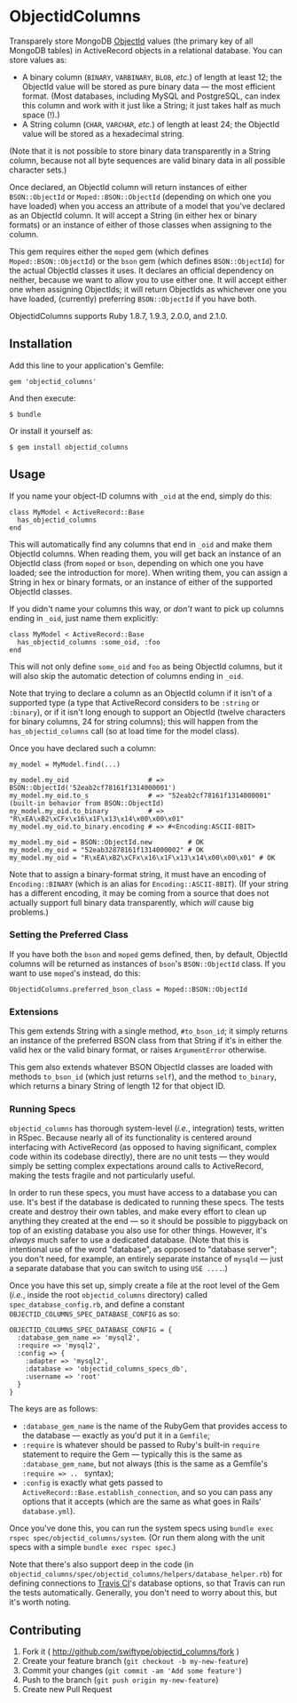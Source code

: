 # ObjectidColumns

Transparely store MongoDB [ObjectId](http://docs.mongodb.org/manual/reference/object-id/) values (the primary key of
all MongoDB tables) in ActiveRecord objects in a relational database. You can store values as:

* A binary column (`BINARY`, `VARBINARY`, `BLOB`, _etc._) of length at least 12; the ObjectId value will be stored as
  pure binary data &mdash; the most efficient format. (Most databases, including MySQL and PostgreSQL, can index this
  column and work with it just like a String; it just takes half as much space (!).)
* A String column (`CHAR`, `VARCHAR`, _etc._) of length at least 24; the ObjectId value will be stored as a hexadecimal
  string.

(Note that it is not possible to store binary data transparently in a String column, because not all byte sequences
are valid binary data in all possible character sets.)

Once declared, an ObjectId column will return instances of either `BSON::ObjectId` or `Moped::BSON::ObjectId`
(depending on which one you have loaded) when you access an attribute of a model that you've declared as an ObjectId
column. It will accept a String (in either hex or binary formats) or an instance of either of those classes when
assigning to the column.

This gem requires either the `moped` gem (which defines `Moped::BSON::ObjectId`) or the `bson` gem (which defines
`BSON::ObjectId`) for the actual ObjectId classes it uses. It declares an official dependency on neither, because we
want to allow you to use either one. It will accept either one when assigning ObjectIds; it will return ObjectIds as
whichever one you have loaded, (currently) preferring `BSON::ObjectId` if you have both.

ObjectidColumns supports Ruby 1.8.7, 1.9.3, 2.0.0, and 2.1.0.

## Installation

Add this line to your application's Gemfile:

    gem 'objectid_columns'

And then execute:

    $ bundle

Or install it yourself as:

    $ gem install objectid_columns

## Usage

If you name your object-ID columns with `_oid` at the end, simply do this:

    class MyModel < ActiveRecord::Base
      has_objectid_columns
    end

This will automatically find any columns that end in `_oid` and make them ObjectId columns. When reading them, you will
get back an instance of an ObjectId class (from `moped` or `bson`, depending on which one you have loaded; see the
introduction for more). When writing them, you can assign a String in hex or binary formats, or an instance of either
of the supported ObjectId classes.

If you didn't name your columns this way, or _don't_ want to pick up columns ending in `_oid`, just name them
explicitly:

    class MyModel < ActiveRecord::Base
      has_objectid_columns :some_oid, :foo
    end

This will not only define `some_oid` and `foo` as being ObjectId columns, but it will also skip the automatic detection
of columns ending in `_oid`.

Note that trying to declare a column as an ObjectId column if it isn't of a supported type (a type that ActiveRecord
considers to be `:string` or `:binary`), or if it isn't long enough to support an ObjectId (twelve characters for
binary columns, 24 for string columns); this will happen from the `has_objectid_columns` call (so at load time for the
model class).

Once you have declared such a column:

    my_model = MyModel.find(...)

    my_model.my_oid                    # => BSON::ObjectId('52eab2cf78161f1314000001')
    my_model.my_oid.to_s               # => "52eab2cf78161f1314000001" (built-in behavior from BSON::ObjectId)
    my_model.my_oid.to_binary          # => "R\xEA\xB2\xCFx\x16\x1F\x13\x14\x00\x00\x01"
    my_model.my_oid.to_binary.encoding # => #<Encoding:ASCII-8BIT>

    my_model.my_oid = BSON::ObjectId.new         # OK
    my_model.my_oid = "52eab32878161f1314000002" # OK
    my_model.my_oid = "R\xEA\xB2\xCFx\x16\x1F\x13\x14\x00\x00\x01" # OK

Note that to assign a binary-format string, it must have an encoding of `Encoding::BINARY` (which is an alias for
`Encoding::ASCII-8BIT`). (If your string has a different encoding, it may be coming from a source that does not
actually support full binary data transparently, which _will_ cause big problems.)

### Setting the Preferred Class

If you have both the `bson` and `moped` gems defined, then, by default, ObjectId columns will be returned as instances
of `bson`'s `BSON::ObjectId` class. If you want to use `moped`'s instead, do this:

    ObjectidColumns.preferred_bson_class = Moped::BSON::ObjectId

### Extensions

This gem extends String with a single method, `#to_bson_id`; it simply returns an instance of the preferred BSON class
from that String if it's in either the valid hex or the valid binary format, or raises `ArgumentError` otherwise.

This gem also extends whatever BSON ObjectId classes are loaded with methods `to_bson_id` (which just returns `self`),
and the method `to_binary`, which returns a binary String of length 12 for that object ID.

### Running Specs

`objectid_columns` has thorough system-level (_i.e._, integration) tests, written in RSpec. Because nearly all of its
functionality is centered around interfacing with ActiveRecord (as opposed to having significant, complex code within
its codebase directly), there are no unit tests &mdash; they would simply be setting complex expectations around calls
to ActiveRecord, making the tests fragile and not particularly useful.

In order to run these specs, you must have access to a database you can use. It's best if the database is dedicated
to running these specs. The tests create and destroy their own tables, and make every effort to clean up anything they
created at the end &mdash; so it should be possible to piggyback on top of an existing database you also use for other
things. However, it's _always_ much safer to use a dedicated database. (Note that this is intentional use of the word
"database", as opposed to "database server"; you don't need, for example, an entirely separate instance of `mysqld`
&mdash; just a separate database that you can switch to using `USE ....`.)

Once you have this set up, simply create a file at the root level of the Gem (_i.e._, inside the root
`objectid_columns` directory) called `spec_database_config.rb`, and define a constant
`OBJECTID_COLUMNS_SPEC_DATABASE_CONFIG` as so:

    OBJECTID_COLUMNS_SPEC_DATABASE_CONFIG = {
      :database_gem_name => 'mysql2',
      :require => 'mysql2',
      :config => {
        :adapter => 'mysql2',
        :database => 'objectid_columns_specs_db',
        :username => 'root'
      }
    }

The keys are as follows:

* `:database_gem_name` is the name of the RubyGem that provides access to the database &mdash; exactly as you'd put
  it in a `Gemfile`;
* `:require` is whatever should be passed to Ruby's built-in `require` statement to require the Gem &mdash;
   typically this is the same as `:database_gem_name`, but not always (this is the same as a Gemfile's `:require => ..
   ` syntax);
* `:config` is exactly what gets passed to `ActiveRecord::Base.establish_connection`, and so you can pass any
  options that it accepts (which are the same as what goes in Rails' `database.yml`).

Once you've done this, you can run the system specs using `bundle exec rspec spec/objectid_columns/system`. (Or run
them along with the unit specs with a simple `bundle exec rspec spec`.)

Note that there's also support deep in the code (in
`objectid_columns/spec/objectid_columns/helpers/database_helper.rb`)
for defining connections to [Travis CI](https://travis-ci.org/)'s database options, so that Travis can run the tests
automatically. Generally, you don't need to worry about this, but it's worth noting.

## Contributing

1. Fork it ( http://github.com/swiftype/objectid_columns/fork )
2. Create your feature branch (`git checkout -b my-new-feature`)
3. Commit your changes (`git commit -am 'Add some feature'`)
4. Push to the branch (`git push origin my-new-feature`)
5. Create new Pull Request
